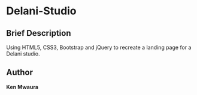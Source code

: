 # Delani-Studio

## Brief Description 
Using HTML5, CSS3, Bootstrap and jQuery to recreate a landing page for a Delani studio.

## Author
**Ken Mwaura**
